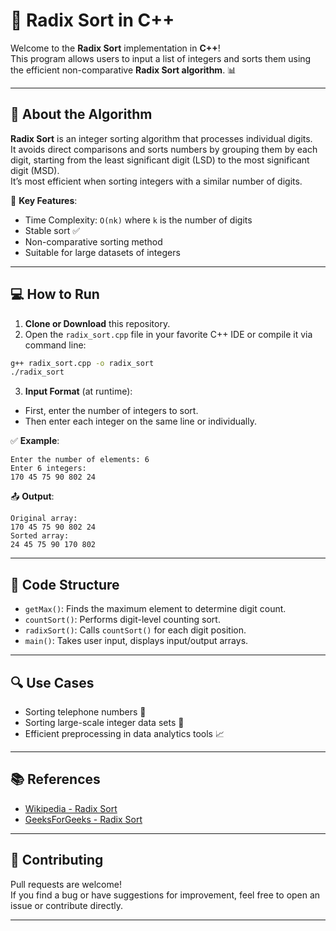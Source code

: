 
# 🚀 Radix Sort in C++

Welcome to the **Radix Sort** implementation in **C++**!  
This program allows users to input a list of integers and sorts them using the efficient non-comparative **Radix Sort algorithm**. 📊

---

## 📌 About the Algorithm

**Radix Sort** is an integer sorting algorithm that processes individual digits.  
It avoids direct comparisons and sorts numbers by grouping them by each digit, starting from the least significant digit (LSD) to the most significant digit (MSD).  
It’s most efficient when sorting integers with a similar number of digits.

🔧 **Key Features**:
- Time Complexity: `O(nk)` where `k` is the number of digits
- Stable sort ✅
- Non-comparative sorting method
- Suitable for large datasets of integers

---

## 💻 How to Run

1. **Clone or Download** this repository.
2. Open the `radix_sort.cpp` file in your favorite C++ IDE or compile it via command line:

```bash
g++ radix_sort.cpp -o radix_sort
./radix_sort
```

3. **Input Format** (at runtime):

- First, enter the number of integers to sort.
- Then enter each integer on the same line or individually.

✅ **Example**:

```text
Enter the number of elements: 6
Enter 6 integers:
170 45 75 90 802 24
```

📤 **Output**:

```text
Original array:
170 45 75 90 802 24 
Sorted array:
24 45 75 90 170 802 
```

---

## 🧠 Code Structure

- `getMax()`: Finds the maximum element to determine digit count.
- `countSort()`: Performs digit-level counting sort.
- `radixSort()`: Calls `countSort()` for each digit position.
- `main()`: Takes user input, displays input/output arrays.

---

## 🔍 Use Cases

- Sorting telephone numbers 📱
- Sorting large-scale integer data sets 📂
- Efficient preprocessing in data analytics tools 📈

---

## 📚 References

- [Wikipedia - Radix Sort](https://en.wikipedia.org/wiki/Radix_sort)
- [GeeksForGeeks - Radix Sort](https://www.geeksforgeeks.org/radix-sort/)

---

## 🤝 Contributing

Pull requests are welcome!  
If you find a bug or have suggestions for improvement, feel free to open an issue or contribute directly.

---
